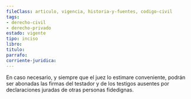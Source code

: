 ```yaml
---
fileClass: articulo, vigencia, historia-y-fuentes, codigo-civil
tags:
- derecho-civil
- derecho-privado
estado: vigente
tipo: inciso
libro:
titulo:
parrafo:
corriente-juridica:
---
```

En caso necesario, y siempre que el juez lo estimare conveniente, podrán ser abonadas las firmas del testador y de los testigos ausentes por declaraciones juradas de otras personas fidedignas.